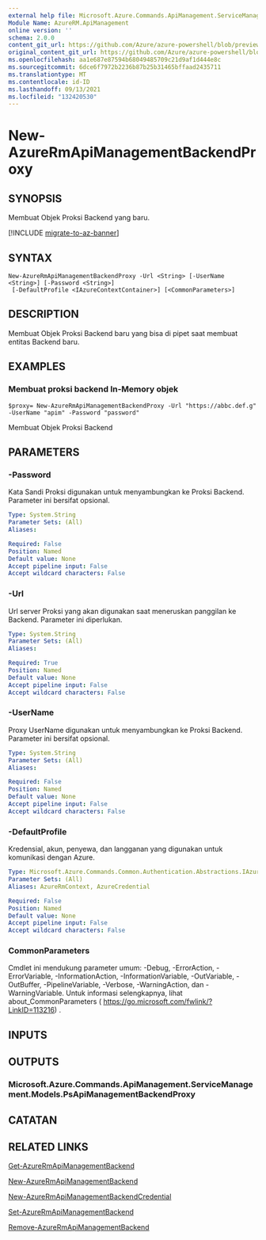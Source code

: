 ```yaml
---
external help file: Microsoft.Azure.Commands.ApiManagement.ServiceManagement.dll-Help.xml
Module Name: AzureRM.ApiManagement
online version: ''
schema: 2.0.0
content_git_url: https://github.com/Azure/azure-powershell/blob/preview/src/ResourceManager/ApiManagement/Commands.ApiManagement/help/New-AzureRmApiManagementBackendProxy.md
original_content_git_url: https://github.com/Azure/azure-powershell/blob/preview/src/ResourceManager/ApiManagement/Commands.ApiManagement/help/New-AzureRmApiManagementBackendProxy.md
ms.openlocfilehash: aa1e687e87594b68049485709c21d9af1d444e8c
ms.sourcegitcommit: 6dce6f7972b2236b87b25b31465bffaad2435711
ms.translationtype: MT
ms.contentlocale: id-ID
ms.lasthandoff: 09/13/2021
ms.locfileid: "132420530"
---
```

# New-AzureRmApiManagementBackendProxy

## SYNOPSIS
Membuat Objek Proksi Backend yang baru.

[!INCLUDE [migrate-to-az-banner](../../includes/migrate-to-az-banner.md)]

## SYNTAX

```
New-AzureRmApiManagementBackendProxy -Url <String> [-UserName <String>] [-Password <String>]
 [-DefaultProfile <IAzureContextContainer>] [<CommonParameters>]
```

## DESCRIPTION
Membuat Objek Proksi Backend baru yang bisa di pipet saat membuat entitas Backend baru.

## EXAMPLES

### Membuat proksi backend In-Memory objek
```
$proxy= New-AzureRmApiManagementBackendProxy -Url "https://abbc.def.g" -UserName "apim" -Password "password"
```

Membuat Objek Proksi Backend

## PARAMETERS

### -Password
Kata Sandi Proksi digunakan untuk menyambungkan ke Proksi Backend.
Parameter ini bersifat opsional.

```yaml
Type: System.String
Parameter Sets: (All)
Aliases: 

Required: False
Position: Named
Default value: None
Accept pipeline input: False
Accept wildcard characters: False
```

### -Url
Url server Proksi yang akan digunakan saat meneruskan panggilan ke Backend.
Parameter ini diperlukan.

```yaml
Type: System.String
Parameter Sets: (All)
Aliases: 

Required: True
Position: Named
Default value: None
Accept pipeline input: False
Accept wildcard characters: False
```

### -UserName
Proxy UserName digunakan untuk menyambungkan ke Proksi Backend.
Parameter ini bersifat opsional.

```yaml
Type: System.String
Parameter Sets: (All)
Aliases: 

Required: False
Position: Named
Default value: None
Accept pipeline input: False
Accept wildcard characters: False
```

### -DefaultProfile
Kredensial, akun, penyewa, dan langganan yang digunakan untuk komunikasi dengan Azure.

```yaml
Type: Microsoft.Azure.Commands.Common.Authentication.Abstractions.IAzureContextContainer
Parameter Sets: (All)
Aliases: AzureRmContext, AzureCredential

Required: False
Position: Named
Default value: None
Accept pipeline input: False
Accept wildcard characters: False
```

### CommonParameters
Cmdlet ini mendukung parameter umum: -Debug, -ErrorAction, -ErrorVariable, -InformationAction, -InformationVariable, -OutVariable, -OutBuffer, -PipelineVariable, -Verbose, -WarningAction, dan -WarningVariable. Untuk informasi selengkapnya, lihat about_CommonParameters ( https://go.microsoft.com/fwlink/?LinkID=113216) .

## INPUTS

## OUTPUTS

### Microsoft.Azure.Commands.ApiManagement.ServiceManagement.Models.PsApiManagementBackendProxy

## CATATAN

## RELATED LINKS

[Get-AzureRmApiManagementBackend](./Get-AzureRmApiManagementBackend.md)

[New-AzureRmApiManagementBackend](./New-AzureRmApiManagementBackend.md)

[New-AzureRmApiManagementBackendCredential](./New-AzureRmApiManagementBackendCredential.md)

[Set-AzureRmApiManagementBackend](./Set-AzureRmApiManagementBackend.md)

[Remove-AzureRmApiManagementBackend](./Remove-AzureRmApiManagementBackend.md)

